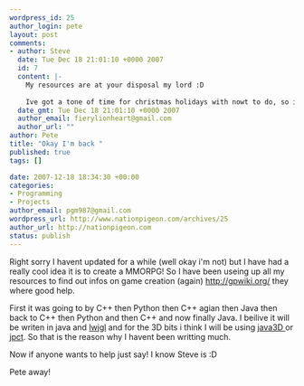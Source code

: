 ```yaml
--- 
wordpress_id: 25
author_login: pete
layout: post
comments: 
- author: Steve
  date: Tue Dec 18 21:01:10 +0000 2007
  id: 7
  content: |-
    My resources are at your disposal my lord :D
    
    Ive got a tone of time for christmas holidays with nowt to do, so im all for it :D
  date_gmt: Tue Dec 18 21:01:10 +0000 2007
  author_email: fierylionheart@gmail.com
  author_url: ""
author: Pete
title: "Okay I'm back "
published: true
tags: []

date: 2007-12-18 18:34:30 +00:00
categories: 
- Programming
- Projects
author_email: pgm987@gmail.com
wordpress_url: http://www.nationpigeon.com/archives/25
author_url: http://nationpigeon.com
status: publish
---
```

Right sorry I havent updated for a while (well okay i'm not) but I have had a really cool idea it is to create a MMORPG!  So I have been useing up all my resources to find out infos on game creation (again) http://gpwiki.org/ they where good help.

First it was going to by C++ then Python then C++ agian then Java then back to C++ then Python and then C++ and now finally Java.  I beilive it will be writen in java and <a href="http://www.lwjgl.org/">lwjgl</a> and for the 3D bits i think I will be using <a href="https://java3d.dev.java.net/">java3D </a>or <a href="http://www.jpct.net/">jpct</a>.  So that is the reason why I havent been writting much.

Now if anyone wants to help just say!  I know Steve is :D

Pete away!
